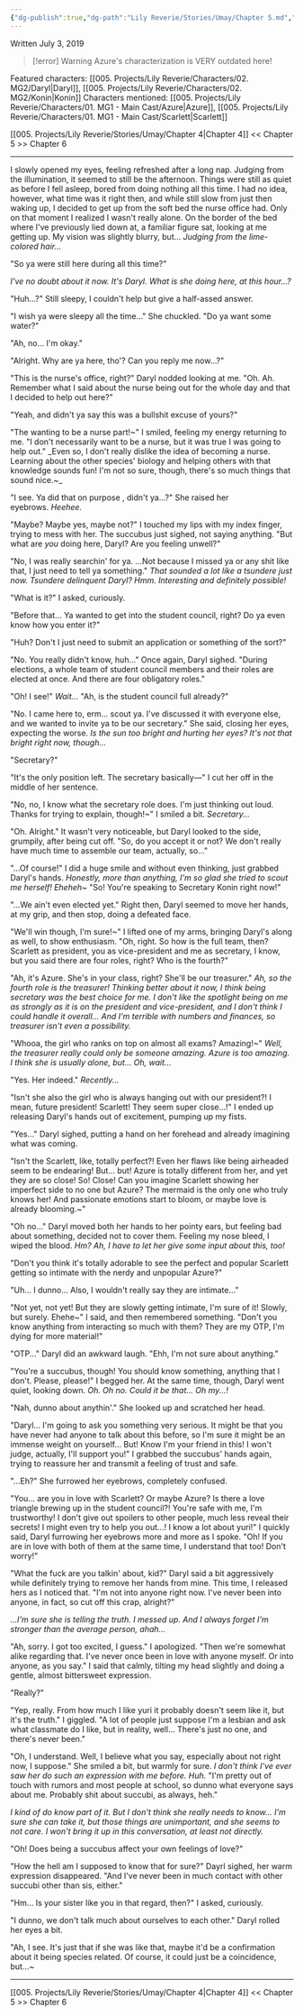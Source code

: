 ```yaml
---
{"dg-publish":true,"dg-path":"Lily Reverie/Stories/Umay/Chapter 5.md","permalink":"/lily-reverie/stories/umay/chapter-5/","created":"2024-01-20T02:04:51.670-03:00","updated":"2024-01-20T04:24:54.408-03:00"}
---
```


Written July 3, 2019

>[!error] Warning
> Azure's characterization is VERY outdated here!

Featured characters: [[005. Projects/Lily Reverie/Characters/02. MG2/Daryl\|Daryl]], [[005. Projects/Lily Reverie/Characters/02. MG2/Konin\|Konin]]
Characters mentioned: [[005. Projects/Lily Reverie/Characters/01. MG1 - Main Cast/Azure\|Azure]], [[005. Projects/Lily Reverie/Characters/01. MG1 - Main Cast/Scarlett\|Scarlett]]

[[005. Projects/Lily Reverie/Stories/Umay/Chapter 4\|Chapter 4]] << Chapter 5 >> Chapter 6

---

I slowly opened my eyes, feeling refreshed after a long nap. Judging from the illumination, it seemed to still be the afternoon. Things were still as quiet as before I fell asleep, bored from doing nothing all this time. I had no idea, however, what time was it right then, and while still slow from just then waking up, I decided to get up from the soft bed the nurse office had. Only on that moment I realized I wasn't really alone. On the border of the bed where I've previously lied down at, a familiar figure sat, looking at me getting up. My vision was slightly blurry, but... _Judging from the lime-colored hair..._

"So ya were still here during all this time?"

_I've no doubt about it now. It's Daryl. What is she doing here, at this hour...?_

"Huh...?" Still sleepy, I couldn't help but give a half-assed answer.

"I wish ya were sleepy all the time..." She chuckled. "Do ya want some water?"

"Ah, no... I'm okay."

"Alright. Why are ya here, tho'? Can you reply me now...?"

"This is the nurse's office, right?" Daryl nodded looking at me. "Oh. Ah. Remember what I said about the nurse being out for the whole day and that I decided to help out here?"

"Yeah, and didn't ya say this was a bullshit excuse of yours?"

"The wanting to be a nurse part!~" I smiled, feeling my energy returning to me. "I don't necessarily want to be a nurse, but it was true I was going to help out." _Even so, I don't really dislike the idea of becoming a nurse. Learning about the other species' biology and helping others with that knowledge sounds fun! I'm not so sure, though, there's so much things that sound nice.~_

"I see. Ya did that on purpose , didn't ya...?" She raised her eyebrows. _Heehee._

"Maybe? Maybe yes, maybe not?" I touched my lips with my index finger, trying to mess with her. The succubus just sighed, not saying anything. "But what are _you_ doing here, Daryl? Are you feeling unwell?"

"No, I was really searchin' for ya. ...Not because I missed ya or any shit like that, I just need to tell ya something." _That sounded a lot like a tsundere just now. Tsundere delinquent Daryl? Hmm. Interesting and definitely possible!_

"What is it?" I asked, curiously.

"Before that... Ya wanted to get into the student council, right? Do ya even know how you enter it?"

"Huh? Don't I just need to submit an application or something of the sort?"

"No. You really didn't know, huh..." Once again, Daryl sighed. "During elections, a whole team of student council members and their roles are elected at once. And there are four obligatory roles."

"Oh! I see!" _Wait..._ "Ah, is the student council full already?"

"No. I came here to, erm... scout ya. I've discussed it with everyone else, and we wanted to invite ya to be our secretary." She said, closing her eyes, expecting the worse. _Is the sun too bright and hurting her eyes? It's not that bright right now, though..._

"Secretary?"

"It's the only position left. The secretary basically—" I cut her off in the middle of her sentence.

"No, no, I know what the secretary role does. I'm just thinking out loud. Thanks for trying to explain, though!~" I smiled a bit. _Secretary..._

"Oh. Alright." It wasn't very noticeable, but Daryl looked to the side, grumpily, after being cut off. "So, do you accept it or not? We don't really have much time to assemble our team, actually, so..."

"...Of course!" I did a huge smile and without even thinking, just grabbed Daryl's hands. _Honestly, more than anything, I'm so glad she tried to scout me herself! Eheheh~_ "So! You're speaking to Secretary Konin right now!"

"...We ain't even elected yet." Right then, Daryl seemed to move her hands, at my grip, and then stop, doing a defeated face.

"We'll win though, I'm sure!~" I lifted one of my arms, bringing Daryl's along as well, to show enthusiasm. "Oh, right. So how is the full team, then? Scarlett as president, you as vice-president and me as secretary, I know, but you said there are four roles, right? Who is the fourth?"

"Ah, it's Azure. She's in your class, right? She'll be our treasurer." _Ah, so the fourth role is the treasurer! Thinking better about it now, I think being secretary was the best choice for me. I don't like the spotlight being on me as strongly as it is on the president and vice-president, and I don't think I could handle it overall... And I'm terrible with numbers and finances, so treasurer isn't even a possibility._

"Whooa, the girl who ranks on top on almost all exams? Amazing!~" _Well, the treasurer really could only be someone amazing. Azure is too amazing. I think she is usually alone, but... Oh, wait..._

"Yes. Her indeed." _Recently..._

"Isn't she also the girl who is always hanging out with our president?! I mean, future president! Scarlett! They seem super close...!" I ended up releasing Daryl's hands out of excitement, pumping up my fists.

"Yes..." Daryl sighed, putting a hand on her forehead and already imagining what was coming.

"Isn't the Scarlett, like, totally perfect?! Even her flaws like being airheaded seem to be endearing! But... but! Azure is totally different from her, and yet they are so close! So! Close! Can you imagine Scarlett showing her imperfect side to no one but Azure? The mermaid is the only one who truly knows her! And passionate emotions start to bloom, or maybe love is already blooming.~"

"Oh no..." Daryl moved both her hands to her pointy ears, but feeling bad about something, decided not to cover them. Feeling my nose bleed, I wiped the blood. _Hm? Ah, I have to let her give some input about this, too!_

"Don't you think it's totally adorable to see the perfect and popular Scarlett getting so intimate with the nerdy and unpopular Azure?"

"Uh... I dunno... Also, I wouldn't really say they are intimate..."

"Not yet, not yet! But they are slowly getting intimate, I'm sure of it! Slowly, but surely. Ehehe~" I said, and then remembered something. "Don't you know anything from interacting so much with them? They are my OTP, I'm dying for more material!"

"OTP..." Daryl did an awkward laugh. "Ehh, I'm not sure about anything."

"You're a succubus, though! You should know something, anything that I don't. Please, please!" I begged her. At the same time, though, Daryl went quiet, looking down. _Oh. Oh no. Could it be that... Oh my...!_

"Nah, dunno about anythin'." She looked up and scratched her head.

"Daryl... I'm going to ask you something very serious. It might be that you have never had anyone to talk about this before, so I'm sure it might be an immense weight on yourself... But! Know I'm your friend in this! I won't judge, actually, I'll support you!" I grabbed the succubus' hands again, trying to reassure her and transmit a feeling of trust and safe.

"...Eh?" She furrowed her eyebrows, completely confused.

"You... are you in love with Scarlett? Or maybe Azure? Is there a love triangle brewing up in the student council?! You're safe with me, I'm trustworthy! I don't give out spoilers to other people, much less reveal their secrets! I might even try to help you out...! I know a lot about yuri!" I quickly said, Daryl furrowing her eyebrows more and more as I spoke. "Oh! If you are in love with both of them at the same time, I understand that too! Don't worry!"

"What the fuck are you talkin' about, kid?" Daryl said a bit aggressively while definitely trying to remove her hands from mine. This time, I released hers as I noticed that. "I'm not into anyone right now. I've never been into anyone, in fact, so cut off this crap, alright?"

_...I'm sure she is telling the truth. I messed up. And I always forget I'm stronger than the average person, ahah..._

"Ah, sorry. I got too excited, I guess." I apologized. "Then we're somewhat alike regarding that. I've never once been in love with anyone myself. Or into anyone, as you say." I said that calmly, tilting my head slightly and doing a gentle, almost bittersweet expression.

"Really?"

"Yep, really. From how much I like yuri it probably doesn't seem like it, but it's the truth." I giggled. "A lot of people just suppose I'm a lesbian and ask what classmate do I like, but in reality, well... There's just no one, and there's never been."

"Oh, I understand. Well, I believe what you say, especially about not right now, I suppose." She smiled a bit, but warmly for sure. _I don't think I've ever saw her do such an expression with me before. Huh._ "I'm pretty out of touch with rumors and most people at school, so dunno what everyone says about me. Probably shit about succubi, as always, heh."

_I kind of do know part of it. But I don't think she really needs to know... I'm sure she can take it, but those things are unimportant, and she seems to not care. I won't bring it up in this conversation, at least not directly._

"Oh! Does being a succubus affect your own feelings of love?"

"How the hell am I supposed to know that for sure?" Dayrl sighed, her warm expression disappeared. "And I've never been in much contact with other succubi other than sis, either."

"Hm... Is your sister like you in that regard, then?" I asked, curiously.

"I dunno, we don't talk much about ourselves to each other." Daryl rolled her eyes a bit.

"Ah, I see. It's just that if she was like that, maybe it'd be a confirmation about it being species related. Of course, it could just be a coincidence, but...~

---

[[005. Projects/Lily Reverie/Stories/Umay/Chapter 4\|Chapter 4]] << Chapter 5 >> Chapter 6

